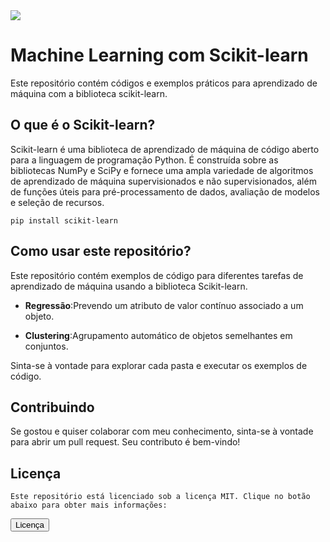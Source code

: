 <!DOCTYPE html>
<html>

<head>
 <img src="https://thumbs.gfycat.com/AshamedWeightyDachshund-max-1mb.gif">
</head>

<body>

  <h1>Machine Learning com Scikit-learn</h1>

  <p>Este repositório contém códigos e exemplos práticos para aprendizado de máquina com a biblioteca scikit-learn.</p>

  <h2>O que é o Scikit-learn?</h2>

  <p>Scikit-learn é uma biblioteca de aprendizado de máquina de código aberto para a linguagem de programação Python. É construída sobre as bibliotecas NumPy e SciPy e fornece uma ampla variedade de algoritmos de aprendizado de máquina supervisionados e não supervisionados, além de funções úteis para pré-processamento de dados, avaliação de modelos e seleção de recursos.</p>

  
  <code>pip install scikit-learn</code>

  <h2>Como usar este repositório?</h2>

  <p>Este repositório contém exemplos de código para diferentes tarefas de aprendizado de máquina usando a biblioteca Scikit-learn.</p>

  <ul>
    <li><strong>Regressão</strong>:Prevendo um atributo de valor contínuo associado a um objeto.</li>
  </ul>
  <ul>
    <li><strong>Clustering</strong>:Agrupamento automático de objetos semelhantes em conjuntos.</li>
  </ul>

  <p>Sinta-se à vontade para explorar cada pasta e executar os exemplos de código.</p>

  <h2>Contribuindo</h2>

  <p>Se gostou e quiser colaborar com meu conhecimento, sinta-se à vontade para abrir um pull request. Seu contributo é bem-vindo!</p>

  <h2>Licença</h2>

    Este repositório está licenciado sob a licença MIT. Clique no botão abaixo para obter mais informações:
 <a href="https://github.com/MateusMurinelly/mch_lrng/blob/main/LICENSE" target="_blank"><button type="button">Licença</button></a>


</body>

</html>
